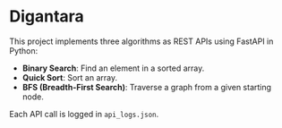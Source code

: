 # Digantara

This project implements three algorithms as REST APIs using FastAPI in Python:
- **Binary Search**: Find an element in a sorted array.
- **Quick Sort**: Sort an array.
- **BFS (Breadth-First Search)**: Traverse a graph from a given starting node.

Each API call is logged in `api_logs.json`.
